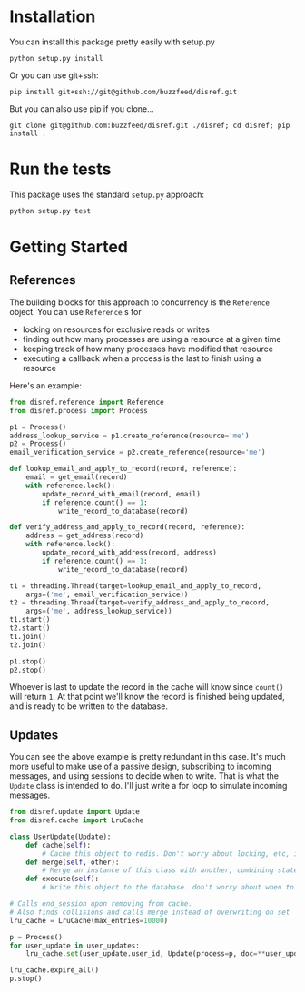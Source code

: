 # Installation

You can install this package pretty easily with setup.py

```
python setup.py install
```

Or you can use git+ssh:

```
pip install git+ssh://git@github.com/buzzfeed/disref.git 
```

But you can also use pip if you clone...

```
git clone git@github.com:buzzfeed/disref.git ./disref; cd disref; pip install .
```

# Run the tests

This package uses the standard `setup.py` approach:

```
python setup.py test
```

# Getting Started

## References

The building blocks for this approach to concurrency is the `Reference` object. You can use `Reference` s for 

* locking on resources for exclusive reads or writes
* finding out how many processes are using a resource at a given time
* keeping track of how many processes have modified that resource
* executing a callback when a process is the last to finish using a resource

Here's an example:

```python
from disref.reference import Reference
from disref.process import Process

p1 = Process()
address_lookup_service = p1.create_reference(resource='me')
p2 = Process()
email_verification_service = p2.create_reference(resource='me')

def lookup_email_and_apply_to_record(record, reference):
    email = get_email(record)
    with reference.lock():
        update_record_with_email(record, email)
        if reference.count() == 1:
            write_record_to_database(record)

def verify_address_and_apply_to_record(record, reference):
    address = get_address(record)
    with reference.lock():
        update_record_with_address(record, address)
        if reference.count() == 1:
            write_record_to_database(record)

t1 = threading.Thread(target=lookup_email_and_apply_to_record,
    args=('me', email_verification_service))
t2 = threading.Thread(target=verify_address_and_apply_to_record,
    args=('me', address_lookup_service))
t1.start()
t2.start()
t1.join()
t2.join()

p1.stop()
p2.stop()
```

Whoever is last to update the record in the cache will know since `count()` will return `1`. At that point we'll know the record is finished being updated, and is ready to be written to the database. 

## Updates

You can see the above example is pretty redundant in this case. It's much more useful to make use of a passive design, subscribing to incoming messages, and using sessions to decide when to write. That is what the `Update` class is intended to do. I'll just write a for loop to simulate incoming messages.

```python
from disref.update import Update
from disref.cache import LruCache

class UserUpdate(Update):
    def cache(self):
        # Cache this object to redis. Don't worry about locking, etc, it's handled.
    def merge(self, other):
        # Merge an instance of this class with another, combining state.
    def execute(self):
        # Write this object to the database. don't worry about when to cache vs. execute, it's handled.

# Calls end_session upon removing from cache.
# Also finds collisions and calls merge instead of overwriting on set
lru_cache = LruCache(max_entries=10000) 

p = Process()
for user_update in user_updates:
    lru_cache.set(user_update.user_id, Update(process=p, doc=**user_update))

lru_cache.expire_all()
p.stop()
```

